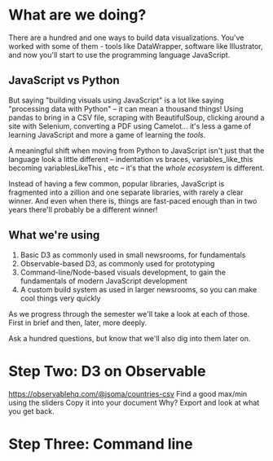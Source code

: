 # What are we doing?

There are a hundred and one ways to build data visualizations. You've worked with some of them - tools like DataWrapper, software like Illustrator, and now you'll start to use the programming language JavaScript.

## JavaScript vs Python

But saying "building visuals using JavaScript" is a lot like saying "processing data with Python" – it can mean a thousand things! Using pandas to bring in a CSV file, scraping with BeautifulSoup, clicking around a site with Selenium, converting a PDF using Camelot... it's less a game of learning JavaScript and more a game of learning the *tools*.

A meaningful shift when moving from Python to JavaScript isn't just that the language look a little different – indentation vs braces, variables_like_this becoming variablesLikeThis , etc – it's that the *whole ecosystem* is different.

Instead of having a few common, popular libraries, JavaScript is fragmented into a zillion and one separate libraries, with rarely a clear winner. And even when there is, things are fast-paced enough than in two years there'll probably be a different winner!

## What we're using

1. Basic D3 as commonly used in small newsrooms, for fundamentals
2. Observable-based D3, as commonly used for prototyping
3. Command-line/Node-based visuals development, to gain the fundamentals of modern JavaScript development 
4. A custom build system as used in larger newsrooms, so you can make cool things very quickly

As we progress through the semester we'll take a look at each of those. First in brief and then, later, more deeply.

Ask a hundred questions, but know that we'll also dig into them later on.


# Step Two: D3 on Observable

https://observablehq.com/@jsoma/countries-csv
Find a good max/min using the sliders
Copy it into your document
Why? Export and look at what you get back.

# Step Three: Command line